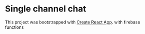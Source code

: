 # Single channel chat
This project was bootstrapped with [Create React App](https://github.com/facebook/create-react-app).
with firebase functions

